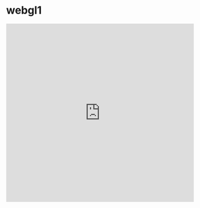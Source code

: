 # webgl1

<iframe width="100%" height="480px" src="https://poly.google.com/view/b6g7VZ0cFSk/embed?chrome=min" frameborder="0" style="border:none;" allowvr="yes" allow="vr; xr; accelerometer; magnetometer; gyroscope; autoplay;" allowfullscreen mozallowfullscreen="true" webkitallowfullscreen="true" onmousewheel="" ></iframe>
